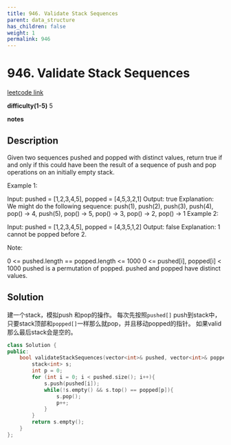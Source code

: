 ```yaml
---
title: 946. Validate Stack Sequences
parent: data_structure
has_children: false
weight: 1
permalink: 946
---
```

# 946. Validate Stack Sequences
[leetcode link](https://leetcode.com/problems/validate-stack-sequences/)

**difficulty(1-5)** 
5

**notes**   


## Description
Given two sequences pushed and popped with distinct values, return true if and only if this could have been the result of a sequence of push and pop operations on an initially empty stack.

 

Example 1:

Input: pushed = [1,2,3,4,5], popped = [4,5,3,2,1]
Output: true
Explanation: We might do the following sequence:
push(1), push(2), push(3), push(4), pop() -> 4,
push(5), pop() -> 5, pop() -> 3, pop() -> 2, pop() -> 1
Example 2:

Input: pushed = [1,2,3,4,5], popped = [4,3,5,1,2]
Output: false
Explanation: 1 cannot be popped before 2.
 

Note:

0 <= pushed.length == popped.length <= 1000
0 <= pushed[i], popped[i] < 1000
pushed is a permutation of popped.
pushed and popped have distinct values.

## Solution
建一个stack，模拟push 和pop的操作。 每次先按照`pushed[]` push到stack中，只要stack顶部和`popped[]`一样那么就pop，并且移动popped的指针。
如果valid那么最后stack会是空的。

```c++
class Solution {
public:
    bool validateStackSequences(vector<int>& pushed, vector<int>& popped) {
        stack<int> s;
        int p = 0;
        for (int i = 0; i < pushed.size(); i++){
            s.push(pushed[i]);
            while(!s.empty() && s.top() == popped[p]){
                s.pop();
                p++;
            }
        }
        return s.empty();
    }
};
```



